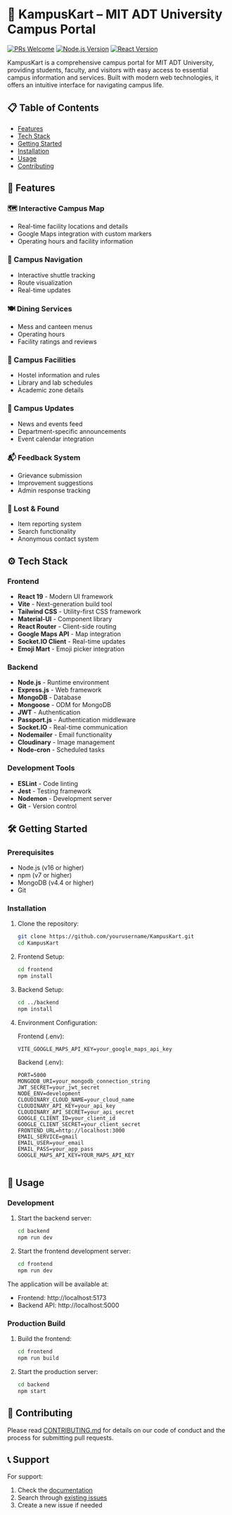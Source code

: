 # 🧭 KampusKart – MIT ADT University Campus Portal

[![PRs Welcome](https://img.shields.io/badge/PRs-welcome-brightgreen.svg?style=flat-square)](http://makeapullrequest.com)
[![Node.js Version](https://img.shields.io/badge/node-%3E%3D16.0.0-brightgreen)](https://nodejs.org)
[![React Version](https://img.shields.io/badge/react-19.1.0-blue)](https://reactjs.org)

KampusKart is a comprehensive campus portal for MIT ADT University, providing students, faculty, and visitors with easy access to essential campus information and services. Built with modern web technologies, it offers an intuitive interface for navigating campus life.

## 📋 Table of Contents
- [Features](#-features)
- [Tech Stack](#-tech-stack)
- [Getting Started](#-getting-started)
- [Installation](#-installation)
- [Usage](#-usage)
- [Contributing](#-contributing)

## 🚀 Features

### 🗺️ Interactive Campus Map
- Real-time facility locations and details
- Google Maps integration with custom markers
- Operating hours and facility information

### 🚌 Campus Navigation
- Interactive shuttle tracking
- Route visualization
- Real-time updates

### 🍽️ Dining Services
- Mess and canteen menus
- Operating hours
- Facility ratings and reviews

### 🏢 Campus Facilities
- Hostel information and rules
- Library and lab schedules
- Academic zone details

### 📢 Campus Updates
- News and events feed
- Department-specific announcements
- Event calendar integration

### 📬 Feedback System
- Grievance submission
- Improvement suggestions
- Admin response tracking

### 🎒 Lost & Found
- Item reporting system
- Search functionality
- Anonymous contact system

## ⚙️ Tech Stack

### Frontend
- **React 19** - Modern UI framework
- **Vite** - Next-generation build tool
- **Tailwind CSS** - Utility-first CSS framework
- **Material-UI** - Component library
- **React Router** - Client-side routing
- **Google Maps API** - Map integration
- **Socket.IO Client** - Real-time updates
- **Emoji Mart** - Emoji picker integration

### Backend
- **Node.js** - Runtime environment
- **Express.js** - Web framework
- **MongoDB** - Database
- **Mongoose** - ODM for MongoDB
- **JWT** - Authentication
- **Passport.js** - Authentication middleware
- **Socket.IO** - Real-time communication
- **Nodemailer** - Email functionality
- **Cloudinary** - Image management
- **Node-cron** - Scheduled tasks

### Development Tools
- **ESLint** - Code linting
- **Jest** - Testing framework
- **Nodemon** - Development server
- **Git** - Version control

## 🛠️ Getting Started

### Prerequisites
- Node.js (v16 or higher)
- npm (v7 or higher)
- MongoDB (v4.4 or higher)
- Git

### Installation

1. Clone the repository:
   ```bash
   git clone https://github.com/yourusername/KampusKart.git
   cd KampusKart
   ```

2. Frontend Setup:
   ```bash
   cd frontend
   npm install
   ```

3. Backend Setup:
   ```bash
   cd ../backend
   npm install
   ```

4. Environment Configuration:

   Frontend (.env):
   ```
   VITE_GOOGLE_MAPS_API_KEY=your_google_maps_api_key
   ```

   Backend (.env):
   ```
   PORT=5000
   MONGODB_URI=your_mongodb_connection_string
   JWT_SECRET=your_jwt_secret
   NODE_ENV=development
   CLOUDINARY_CLOUD_NAME=your_cloud_name
   CLOUDINARY_API_KEY=your_api_key
   CLOUDINARY_API_SECRET=your_api_secret
   GOOGLE_CLIENT_ID=your_client_id
   GOOGLE_CLIENT_SECRET=your_client_secret
   FRONTEND_URL=http://localhost:3000
   EMAIL_SERVICE=gmail
   EMAIL_USER=your_email
   EMAIL_PASS=your_app_pass
   GOOGLE_MAPS_API_KEY=YOUR_MAPS_API_KEY


   ```

## 📖 Usage

### Development

1. Start the backend server:
   ```bash
   cd backend
   npm run dev
   ```

2. Start the frontend development server:
   ```bash
   cd frontend
   npm run dev
   ```

The application will be available at:
- Frontend: http://localhost:5173
- Backend API: http://localhost:5000

### Production Build

1. Build the frontend:
   ```bash
   cd frontend
   npm run build
   ```

2. Start the production server:
   ```bash
   cd backend
   npm start
   ```

## 🤝 Contributing

Please read [CONTRIBUTING.md](CONTRIBUTING.md) for details on our code of conduct and the process for submitting pull requests.

## 📞 Support

For support:
1. Check the [documentation](docs/)
2. Search through [existing issues](https://github.com/yourusername/KampusKart/issues)
3. Create a new issue if needed



